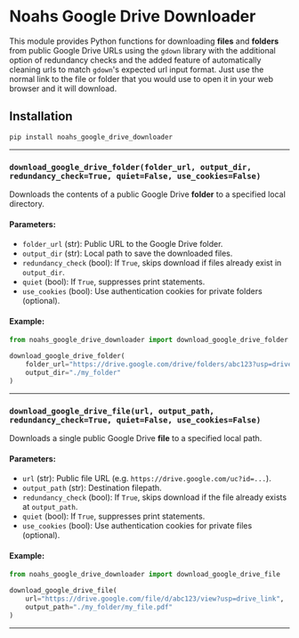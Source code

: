 # Noahs Google Drive Downloader

This module provides Python functions for downloading **files** and **folders** from public Google Drive URLs using the `gdown` library with the additional option of redundancy checks and the added feature of automatically cleaning urls to match `gdown`'s expected url input format. Just use the normal link to the file or folder that you would use to open it in your web browser and it will download.

## Installation

```bash
pip install noahs_google_drive_downloader
```

---

### `download_google_drive_folder(folder_url, output_dir, redundancy_check=True, quiet=False, use_cookies=False)`

Downloads the contents of a public Google Drive **folder** to a specified local directory.

#### Parameters:
- `folder_url` (str): Public URL to the Google Drive folder.
- `output_dir` (str): Local path to save the downloaded files.
- `redundancy_check` (bool): If `True`, skips download if files already exist in `output_dir`.
- `quiet` (bool): If `True`, suppresses print statements.
- `use_cookies` (bool): Use authentication cookies for private folders (optional).

#### Example:
```python
from noahs_google_drive_downloader import download_google_drive_folder

download_google_drive_folder(
    folder_url="https://drive.google.com/drive/folders/abc123?usp=drive_link",
    output_dir="./my_folder"
)
```

---

### `download_google_drive_file(url, output_path, redundancy_check=True, quiet=False, use_cookies=False)`

Downloads a single public Google Drive **file** to a specified local path.

#### Parameters:
- `url` (str): Public file URL (e.g. `https://drive.google.com/uc?id=...`).
- `output_path` (str): Destination filepath.
- `redundancy_check` (bool): If `True`, skips download if the file already exists at `output_path`.
- `quiet` (bool): If `True`, suppresses print statements.
- `use_cookies` (bool): Use authentication cookies for private files (optional).

#### Example:
```python
from noahs_google_drive_downloader import download_google_drive_file

download_google_drive_file(
    url="https://drive.google.com/file/d/abc123/view?usp=drive_link",
    output_path="./my_folder/my_file.pdf"
)
```

---






